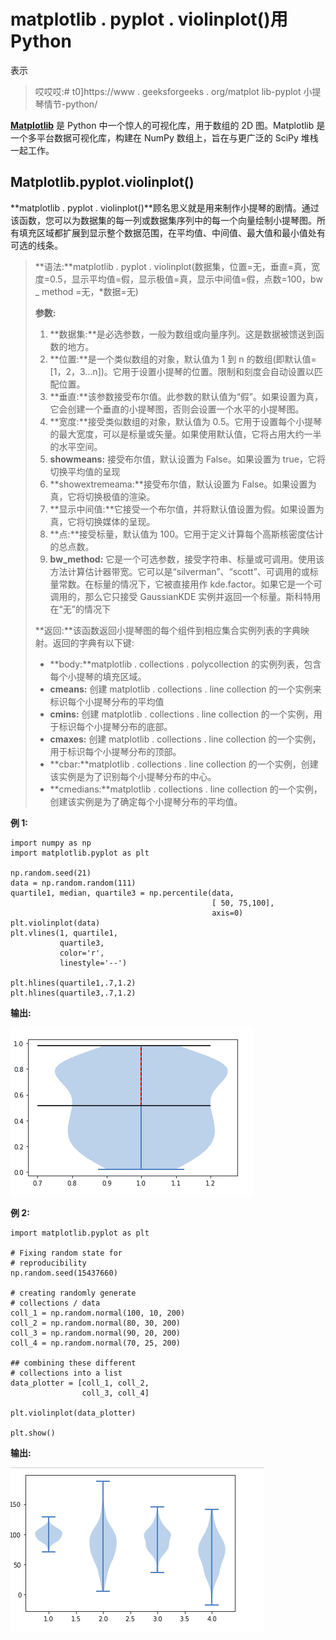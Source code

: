 # matplotlib . pyplot . violinplot()用 Python

表示

> 哎哎哎:# t0]https://www . geeksforgeeks . org/matplot lib-pyplot 小提琴情节-python/

[**Matplotlib**](http://geeksforgeeks.org/python-matplotlib-an-overview/) 是 Python 中一个惊人的可视化库，用于数组的 2D 图。Matplotlib 是一个多平台数据可视化库，构建在 NumPy 数组上，旨在与更广泛的 SciPy 堆栈一起工作。

## Matplotlib.pyplot.violinplot()

**matplotlib . pyplot . violinplot()**顾名思义就是用来制作小提琴的剧情。通过该函数，您可以为数据集的每一列或数据集序列中的每一个向量绘制小提琴图。所有填充区域都扩展到显示整个数据范围，在平均值、中间值、最大值和最小值处有可选的线条。

> **语法:**matplotlib . pyplot . violinplot(数据集，位置=无，垂直=真，宽度=0.5，显示平均值=假，显示极值=真，显示中间值=假，点数=100，bw _ method =无，*数据=无)
> 
> **参数:**
> 
> 1.  **数据集:**是必选参数，一般为数组或向量序列。这是数据被馈送到函数的地方。
> 2.  **位置:**是一个类似数组的对象，默认值为 1 到 n 的数组(即默认值= [1，2，3…n])。它用于设置小提琴的位置。限制和刻度会自动设置以匹配位置。
> 3.  **垂直:**该参数接受布尔值。此参数的默认值为“假”。如果设置为真，它会创建一个垂直的小提琴图，否则会设置一个水平的小提琴图。
> 4.  **宽度:**接受类似数组的对象，默认值为 0.5。它用于设置每个小提琴的最大宽度，可以是标量或矢量。如果使用默认值，它将占用大约一半的水平空间。
> 5.  **showmeans:** 接受布尔值，默认设置为 False。如果设置为 true，它将切换平均值的呈现
> 6.  **showextremeama:**接受布尔值，默认设置为 False。如果设置为真，它将切换极值的渲染。
> 7.  **显示中间值:**它接受一个布尔值，并将默认值设置为假。如果设置为真，它将切换媒体的呈现。
> 8.  **点:**接受标量，默认值为 100。它用于定义计算每个高斯核密度估计的总点数。
> 9.  **bw_method:** 它是一个可选参数，接受字符串、标量或可调用。使用该方法计算估计器带宽。它可以是“silverman”、“scott”、可调用的或标量常数。在标量的情况下，它被直接用作 kde.factor。如果它是一个可调用的，那么它只接受 GaussianKDE 实例并返回一个标量。斯科特用在“无”的情况下
> 
> **返回:**该函数返回小提琴图的每个组件到相应集合实例列表的字典映射。返回的字典有以下键:
> 
> *   **body:**matplotlib . collections . polycollection 的实例列表，包含每个小提琴的填充区域。
> *   **cmeans:** 创建 matplotlib . collections . line collection 的一个实例来标识每个小提琴分布的平均值
> *   **cmins:** 创建 matplotlib . collections . line collection 的一个实例，用于标识每个小提琴分布的底部。
> *   **cmaxes:** 创建 matplotlib . collections . line collection 的一个实例，用于标识每个小提琴分布的顶部。
> *   **cbar:**matplotlib . collections . line collection 的一个实例，创建该实例是为了识别每个小提琴分布的中心。
> *   **cmedians:**matplotlib . collections . line collection 的一个实例，创建该实例是为了确定每个小提琴分布的平均值。

**例 1:**

```
import numpy as np
import matplotlib.pyplot as plt

np.random.seed(21)
data = np.random.random(111)
quartile1, median, quartile3 = np.percentile(data,
                                             [ 50, 75,100],
                                             axis=0)
plt.violinplot(data)
plt.vlines(1, quartile1, 
           quartile3,
           color='r', 
           linestyle='--')

plt.hlines(quartile1,.7,1.2)
plt.hlines(quartile3,.7,1.2) 
```

**输出:**

![python-matplotlib-voilinplot-1](img/e8061af9aef95527aebf19b9c4c4f683.png)

**例 2:**

```
import matplotlib.pyplot as plt

# Fixing random state for
# reproducibility
np.random.seed(15437660)

# creating randomly generate 
# collections / data
coll_1 = np.random.normal(100, 10, 200)
coll_2 = np.random.normal(80, 30, 200)
coll_3 = np.random.normal(90, 20, 200)
coll_4 = np.random.normal(70, 25, 200)

## combining these different 
# collections into a list
data_plotter = [coll_1, coll_2, 
                coll_3, coll_4]

plt.violinplot(data_plotter)

plt.show()
```

**输出:**

![python-matplotlib-violineplot-2](img/71752f9eb4dd9aeca07fb13317f19277.png)
